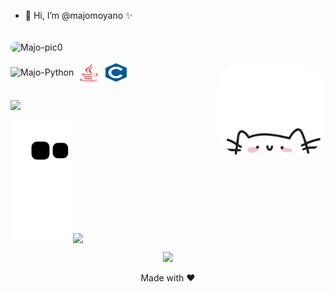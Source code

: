 - 👋 Hi, I’m @majomoyano ✨
<br>
<img align='center' alt="Majo-pic0" height="150" style="border-radius:50px;" src='https://user-images.githubusercontent.com/5713670/87202985-820dcb80-c2b6-11ea-9f56-7ec461c497c3.gif' width='300"'>
<br>

<!---
majomoyano/majomoyano is a  special ✨ repository because its `README.md` (this file) appears on your GitHub profile.
You can click the Preview link to take a look at your changes.
--->
<!--<div align="center">
  <a href="https://github.com/majomoyano">
  <img height="180em" src="https://github-readme-stats.vercel.app/api?username=majomoyano&show_icons=true&theme=dracula&include_all_commits=true&count_private=true"/>
  <img height="180em" src="https://github-readme-stats.vercel.app/api/top-langs/?username=majomoyano&layout=compact&langs_count=7&theme=dracula"/>

python image logo: "https://raw.githubusercontent.com/devicons/devicon/master/icons/python/python-original.svg"
-->
   
 </div>
<div style="display: inline_block"><br>
  
  <img align="center" alt="Majo-Python" height="30" width="40" src= "https://i.giphy.com/media/LMt9638dO8dftAjtco/200.webp">
  <img align="center" alt="Majo-java" height="30" width="40" src="https://raw.githubusercontent.com/devicons/devicon/master/icons/java/java-plain.svg">
  <img align="center" alt="Majo-C" height="30" width="40" src="https://raw.githubusercontent.com/devicons/devicon/master/icons/c/c-plain.svg">
  <img align="right" alt="Majo-pic1" height="150" style="border-radius:50px;" src="https://raw.githubusercontent.com/dev-akshat/archive/main/images/gifs/others/giphy.webp">
 
      
</div>

##

 
<div> 
  <a href="https://www.linkedin.com/in/maria-jose-moyano-tamayo-32403a210" target="_blank"><img src="https://img.shields.io/badge/-LinkedIn-%230077B5?style=for-the-badge&logo=linkedin&logoColor=white" target="_blank"></a> 
 
  ![Snake animation](https://github.com/majomoyano/majomoyano/blob/output/github-contribution-grid-snake.svg)
 <img align='center' src='https://github.com/majomoyano/majomoyano/blob/output/github-contribution-grid-snake.gif' width='900"'>
</div>

<p align="center"><img src="https://i.giphy.com/RThN0hOS2GO4M.gif" /></p>

<p align="center">
  Made with ❤️ 
</p>

